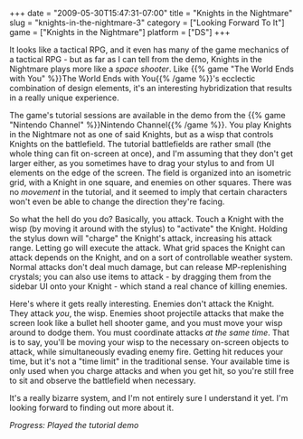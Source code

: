 +++
date = "2009-05-30T15:47:31-07:00"
title = "Knights in the Nightmare"
slug = "knights-in-the-nightmare-3"
category = ["Looking Forward To It"]
game = ["Knights in the Nightmare"]
platform = ["DS"]
+++

It looks like a tactical RPG, and it even has many of the game mechanics of a tactical RPG - but as far as I can tell from the demo, Knights in the Nightmare plays more like a <i>space shooter</i>.  Like {{% game "The World Ends with You" %}}The World Ends with You{{% /game %}}'s ecclectic combination of design elements, it's an interesting hybridization that results in a really unique experience.

The game's tutorial sessions are available in the demo from the {{% game "Nintendo Channel" %}}Nintendo Channel{{% /game %}}.  You play Knights in the Nightmare not as one of said Knights, but as a wisp that controls Knights on the battlefield.  The tutorial battlefields are rather small (the whole thing can fit on-screen at once), and I'm assuming that they don't get larger either, as you sometimes have to drag your stylus to and from UI elements on the edge of the screen.  The field is organized into an isometric grid, with a Knight in one square, and enemies on other squares.  There was no <i>movement</i> in the tutorial, and it seemed to imply that certain characters won't even be able to change the direction they're facing.

So what the hell do you do?  Basically, you attack.  Touch a Knight with the wisp (by moving it around with the stylus) to "activate" the Knight.  Holding the stylus down will "charge" the Knight's attack, increasing his attack range.  Letting go will execute the attack.  What grid spaces the Knight can attack depends on the Knight, and on a sort of controllable weather system.  Normal attacks don't deal much damage, but can release MP-replenishing crystals; you can also use items to attack - by dragging them from the sidebar UI onto your Knight - which stand a real chance of killing enemies.

Here's where it gets really interesting.  Enemies don't attack the Knight.  They attack <i>you</i>, the wisp.  Enemies shoot projectile attacks that make the screen look like a bullet hell shooter game, and you must move your wisp around to dodge them.  You must coordinate attacks <i>at the same time</i>.  That is to say, you'll be moving your wisp to the necessary on-screen objects to attack, while simultaneously evading enemy fire.  Getting hit reduces your time, but it's not a "time limit" in the traditional sense.  Your available time is only used when you charge attacks and when you get hit, so you're still free to sit and observe the battlefield when necessary.

It's a really bizarre system, and I'm not entirely sure I understand it yet.  I'm looking forward to finding out more about it.

<i>Progress: Played the tutorial demo</i>